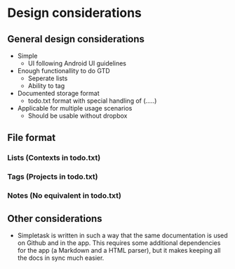 Design considerations
=====================

General design considerations
-----------------------------

- Simple
    - UI following Android UI guidelines
- Enough functionallity to do GTD
    - Seperate lists
    - Ability to tag
- Documented storage format
    - todo.txt format with special handling of (.....)
- Applicable for multiple usage scenarios
    - Should be usable without dropbox

File format
-----------

### Lists (Contexts in todo.txt)

### Tags (Projects in todo.txt)

### Notes (No equivalent in todo.txt)

Other considerations
--------------------

- Simpletask is written in such a way that the same documentation is used on Github and in the app.
  This requires some additional dependencies for the app (a Markdown and a HTML parser), but it
  makes keeping all the docs in sync much easier.

